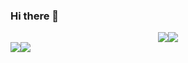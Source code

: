 ### Hi there 👋

<div style="display: flex;width: 100%; justify-content: center">
  <a href="https://github.com/vitaman02">
    <img align="center" src="https://github-readme-stats.vercel.app/api/top-langs/?username=vitaman02&langs_count=10&layout=compact&theme=react&hide=css" />
  </a>
  <a href="https://github.com/vitaman02">
    <img align="center" src="https://github-readme-stats.vercel.app/api?username=vitaman02&hide=prs,issues,contribs&theme=react&count_private=true&show_icons=true&include_all_commits=true" />
  </a>
</div>

<div style="display: flex;">
  <a href="https://github.com/vitaman02/pybarcodes">
    <img align="center" src="https://github-readme-stats.vercel.app/api/pin/?username=vitaman02&repo=pybarcodes&theme=react" />
  </a>
  <a href="https://github.com/vitaman02/steganography">
    <img align="center" src="https://github-readme-stats.vercel.app/api/pin/?username=vitaman02&repo=pygsearch&theme=react" />
  </a>
</div>
